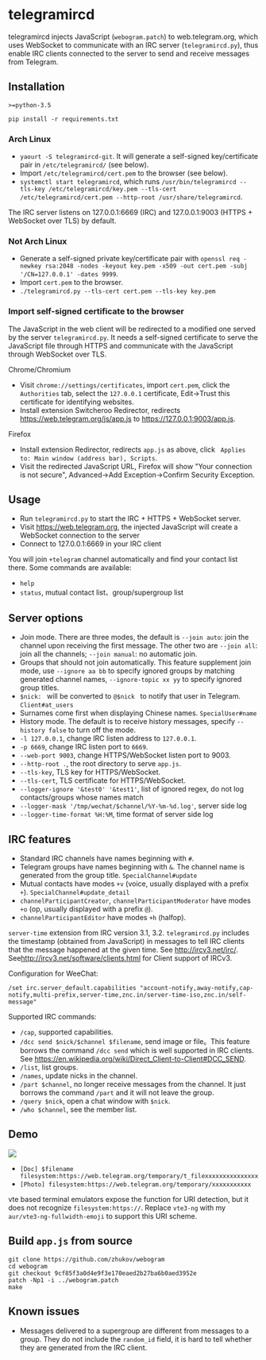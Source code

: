 # telegramircd

telegramircd injects JavaScript (`webogram.patch`) to web.telegram.org, which uses WebSocket to communicate with an IRC server (`telegramircd.py`), thus enable IRC clients connected to the server to send and receive messages from Telegram.

## Installation

`>=python-3.5`

`pip install -r requirements.txt`

### Arch Linux

- `yaourt -S telegramircd-git`. It will generate a self-signed key/certificate pair in `/etc/telegramircd/` (see below).
- Import `/etc/telegramircd/cert.pem` to the browser (see below).
- `systemctl start telegramircd`, which runs `/usr/bin/telegramircd --tls-key /etc/telegramircd/key.pem --tls-cert /etc/telegramircd/cert.pem --http-root /usr/share/telegramircd`.

The IRC server listens on 127.0.0.1:6669 (IRC) and 127.0.0.1:9003 (HTTPS + WebSocket over TLS) by default.

### Not Arch Linux

- Generate a self-signed private key/certificate pair with `openssl req -newkey rsa:2048 -nodes -keyout key.pem -x509 -out cert.pem -subj '/CN=127.0.0.1' -dates 9999`.
- Import `cert.pem` to the browser.
- `./telegramircd.py --tls-cert cert.pem --tls-key key.pem`

### Import self-signed certificate to the browser

The JavaScript in the web client will be redirected to a modified one served by the server `telegramircd.py`. It needs a self-signed certificate to serve the JavaScript file through HTTPS and communicate with the JavaScript through WebSocket over TLS.

Chrome/Chromium

- Visit `chrome://settings/certificates`, import `cert.pem`, click the `Authorities` tab, select the `127.0.0.1` certificate, Edit->Trust this certificate for identifying websites.
- Install extension Switcheroo Redirector, redirects <https://web.telegram.org/js/app.js> to <https://127.0.0.1:9003/app.js>.

Firefox

- Install extension Redirector, redirects `app.js` as above, click ` Applies to: Main window (address bar), Scripts`.
- Visit the redirected JavaScript URL, Firefox will show "Your connection is not secure", Advanced->Add Exception->Confirm Security Exception.

## Usage

- Run `telegramircd.py` to start the IRC + HTTPS + WebSocket server.
- Visit <https://web.telegram.org>, the injected JavaScript will create a WebSocket connection to the server
- Connect to 127.0.0.1:6669 in your IRC client

You will join `+telegram` channel automatically and find your contact list there. Some commands are available:

- `help`
- `status`, mutual contact list、group/supergroup list

## Server options

- Join mode. There are three modes, the default is `--join auto`: join the channel upon receiving the first message. The other two are `--join all`: join all the channels; `--join manual`: no automatic join.
- Groups that should not join automatically. This feature supplement join mode, use `--ignore aa bb` to specify ignored groups by matching generated channel names, `--ignore-topic xx yy` to specify ignored group titles.
- `$nick: ` will be converted to `@$nick ` to notify that user in Telegram. `Client#at_users`
- Surnames come first when displaying Chinese names. `SpecialUser#name`
- History mode. The default is to receive history messages, specify `--history false` to turn off the mode.
- `-l 127.0.0.1`, change IRC listen address to `127.0.0.1`.
- `-p 6669`, change IRC listen port to `6669`.
- `--web-port 9003`, change HTTPS/WebSocket listen port to 9003.
- `--http-root .`, the root directory to serve `app.js`.
- `--tls-key`, TLS key for HTTPS/WebSocket.
- `--tls-cert`, TLS certificate for HTTPS/WebSocket.
- `--logger-ignore '&test0' '&test1'`, list of ignored regex, do not log contacts/groups whose names match
- `--logger-mask '/tmp/wechat/$channel/%Y-%m-%d.log'`, server side log
- `--logger-time-format %H:%M`, time format of server side log

## IRC features

- Standard IRC channels have names beginning with `#`.
- Telegram groups have names beginning with `&`. The channel name is generated from the group title. `SpecialChannel#update`
- Mutual contacts have modes `+v` (voice, usually displayed with a prefix `+`). `SpecialChannel#update_detail`
- `channelParticipantCreator`, `channelParticipantModerator` have modes `+o` (op, usually displayed with a prefix `@`).
- `channelParticipantEditor` have modes `+h` (halfop).

`server-time` extension from IRC version 3.1, 3.2. `telegramircd.py` includes the timestamp (obtained from JavaScript) in messages to tell IRC clients that the message happened at the given time. See <http://ircv3.net/irc/>. See<http://ircv3.net/software/clients.html> for Client support of IRCv3.

Configuration for WeeChat:
```
/set irc.server_default.capabilities "account-notify,away-notify,cap-notify,multi-prefix,server-time,znc.in/server-time-iso,znc.in/self-message"
```

Supported IRC commands:

- `/cap`, supported capabilities.
- `/dcc send $nick/$channel $filename`, send image or file。This feature borrows the command `/dcc send` which is well supported in IRC clients. See <https://en.wikipedia.org/wiki/Direct_Client-to-Client#DCC_SEND>.
- `/list`, list groups.
- `/names`, update nicks in the channel.
- `/part $channel`, no longer receive messages from the channel. It just borrows the command `/part` and it will not leave the group.
- `/query $nick`, open a chat window with `$nick`.
- `/who $channel`, see the member list.

## Demo

![](https://maskray.me/static/2016-05-07-telegramircd/run.jpg)

- `[Doc] $filename filesystem:https://web.telegram.org/temporary/t_filexxxxxxxxxxxxxxx`
- `[Photo] filesystem:https://web.telegram.org/temporary/xxxxxxxxxxx`

vte based terminal emulators expose the function for URI detection, but it does not recognize `filesystem:https://`. Replace `vte3-ng` with my `aur/vte3-ng-fullwidth-emoji` to support this URI scheme.

## Build `app.js` from source

```
git clone https://github.com/zhukov/webogram
cd webogram
git checkout 9cf85f3a0d4e9f3e170eaed2b27ba6b0aed3952e
patch -Np1 -i ../webogram.patch
make
```

## Known issues

- Messages delivered to a supergroup are different from messages to a group. They do not include the `random_id` field, it is hard to tell whether they are generated from the IRC client.
